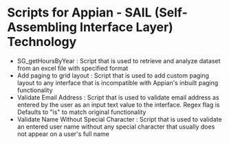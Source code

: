 # Scripts for Appian - SAIL (Self-Assembling Interface Layer) Technology
<ul>
	<li> SG_getHoursByYear : Script that is used to retrieve and analyze dataset from an excel file with specified format </li>
	<li> Add paging to grid layout : Script that is used to add custom paging layout to any interface that is incompatible with Appian's inbuilt paging functionality </li>
	<li> Validate Email Address : Script that is used to validate email address as entered by the user as an input text value to the interface. Regex flag is Defaults to "is" to match original functionality </li>
	<li> Validate Name Without Special Character : Script that is used to validate an entered user name without any special character that usually does not appear on a user's full name </li>
</ul>
